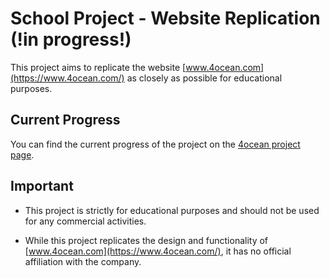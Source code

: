 # School Project - Website Replication (!in progress!)

This project aims to replicate the website [www.4ocean.com](https://www.4ocean.com/) as closely as possible for
educational purposes.

## Current Progress

You can find the current progress of the project on the [4ocean project page](https://katussska.github.io/4ocean/).

## Important

- This project is strictly for educational purposes and should not be used for any commercial activities.

- While this project replicates the design and functionality of [www.4ocean.com](https://www.4ocean.com/),
  it has no official affiliation with the company.
